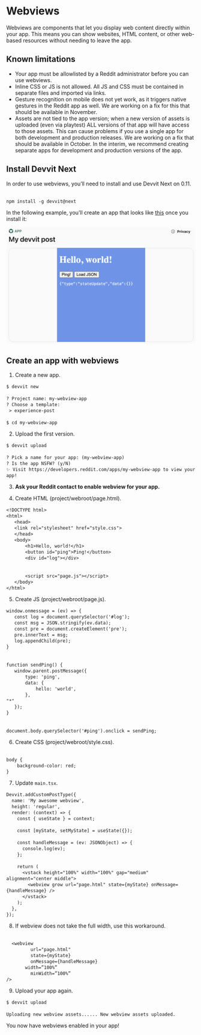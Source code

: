 # Webviews

Webviews are components that let you display web content directly within your app. This means you can show websites, HTML content, or other web-based resources without needing to leave the app.

## Known limitations

- Your app must be allowlisted by a Reddit administrator before you can use webviews.
- Inline CSS or JS is not allowed. All JS and CSS must be contained in separate files and imported via links.
- Gesture recognition on mobile does not yet work, as it triggers native gestures in the Reddit app as well. We are working on a fix for this that should be available in November.
- Assets are not tied to the app version; when a new version of assets is uploaded (even via playtest) ALL versions of that app will have access to those assets. This can cause problems if you use a single app for both development and production releases. We are working on a fix that should be available in October. In the interim, we recommend creating separate apps for development and production versions of the app.

## Install Devvit Next

In order to use webviews, you’ll need to install and use Devvit Next on 0.11.

```tsx

npm install -g devvit@next

```

In the following example, you’ll create an app that looks like [this](https://www.reddit.com/r/blockstesting/comments/1dtwjq3/my_devvit_post/) once you install it:

![Sample webviews post](../assets/webviews_example.png)

## Create an app with webviews

1. Create a new app.

```tsx
$ devvit new

? Project name: my-webview-app
? Choose a template:
 > experience-post

$ cd my-webview-app
```

2. Upload the first version.

```tsx
$ devvit upload

? Pick a name for your app: (my-webview-app)
? Is the app NSFW? (y/N)
✨ Visit https://developers.reddit.com/apps/my-webview-app to view your app!

```

3. **Ask your Reddit contact to enable webview for your app.**

4. Create HTML (project/webroot/page.html).

```tsx
<!DOCTYPE html>
<html>
   <head>
   <link rel="stylesheet" href="style.css">
   </head>
   <body>
       <h1>Hello, world!</h1>
       <button id="ping">Ping!</button>
       <div id="log"></div>


       <script src="page.js"></script>
   </body>
</html>

```

5. Create JS (project/webroot/page.js).

```tsx
window.onmessage = (ev) => {
   const log = document.querySelector('#log');
   const msg = JSON.stringify(ev.data);
   const pre = document.createElement('pre');
   pre.innerText = msg;
   log.appendChild(pre);
}


function sendPing() {
   window.parent.postMessage({
       type: 'ping',
       data: {
           hello: 'world',
       },
"*"
   });
}


document.body.querySelector('#ping').onclick = sendPing;
```

6. Create CSS (project/webroot/style.css).

```tsx

body {
    background-color: red;
}

```

7. Update `main.tsx`.

```tsx
Devvit.addCustomPostType({
  name: 'My awesome webview',
  height: 'regular',
  render: (context) => {
    const { useState } = context;

    const [myState, setMyState] = useState({});

    const handleMessage = (ev: JSONObject) => {
      console.log(ev);
    };

    return (
      <vstack height="100%" width="100%" gap="medium" alignment="center middle">
        <webview grow url="page.html" state={myState} onMessage={handleMessage} />
      </vstack>
    );
  },
});
```

8. If webview does not take the full width, use this workaround.

```tsx

  <webview
         url="page.html"
         state={myState}
         onMessage={handleMessage}
	   width=”100%”
         minWidth=”100%”
/>
```

9. Upload your app again.

```tsx
$ devvit upload

Uploading new webview assets...... New webview assets uploaded.
```

You now have webviews enabled in your app!
